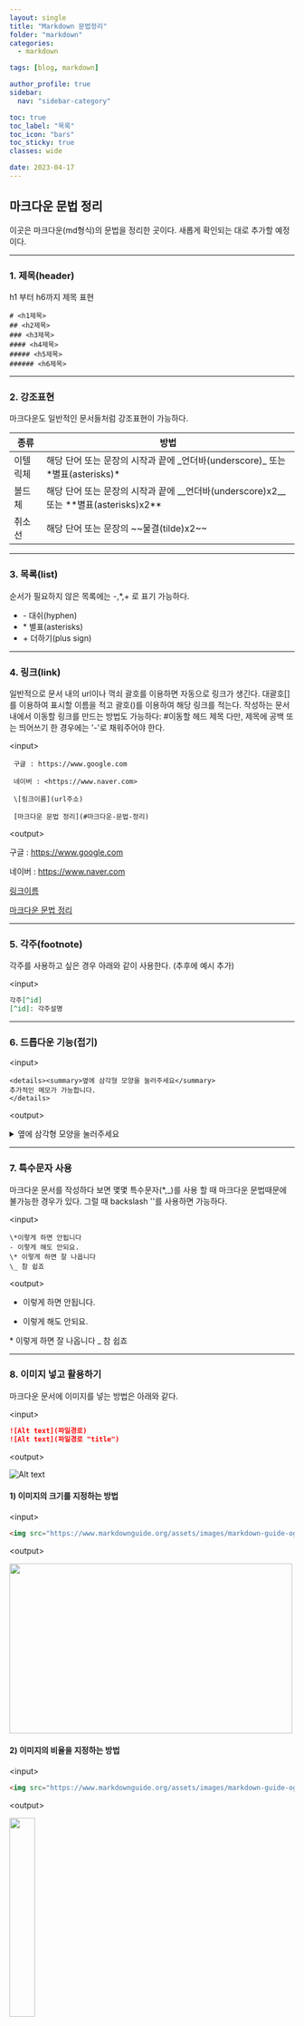 ```yaml
---
layout: single
title: "Markdown 문법정리"
folder: "markdown"
categories:
  - markdown

tags: [blog, markdown]

author_profile: true
sidebar:
  nav: "sidebar-category"

toc: true
toc_label: "목록"
toc_icon: "bars"
toc_sticky: true
classes: wide

date: 2023-04-17
---
```


## 마크다운 문법 정리

이곳은 마크다운(md형식)의 문법을 정리한 곳이다.
새롭게 확인되는 대로 추가할 예정이다.

---

### 1. 제목(header)

h1 부터 h6까지 제목 표현

```
# <h1제목>
## <h2제목>
### <h3제목>
#### <h4제목>
##### <h5제목>
###### <h6제목>
```

---

### 2. 강조표현

마크다운도 일반적인 문서들처럼 강조표현이 가능하다.

| 종류     | 방법                                                                                          |
| -------- | --------------------------------------------------------------------------------------------- |
| 이텔릭체 | 해당 단어 또는 문장의 시작과 끝에 \_언더바(underscore)\_ 또는 \*별표(asterisks)\*             |
| 볼드체   | 해당 단어 또는 문장의 시작과 끝에 \_\_언더바(underscore)x2\_\_ 또는 \*\*별표(asterisks)x2\*\* |
| 취소선   | 해당 단어 또는 문장의 \~\~물결(tilde)x2\~\~                                                   |

---

### 3. 목록(list)

순서가 필요하지 않은 목록에는 -,\*,+ 로 표기 가능하다.

- \- 대쉬(hyphen)
- \* 별표(asterisks)
- \+ 더하기(plus sign)

---

### 4. 링크(link)

일반적으로 문서 내의 url이나 꺽쇠 괄호를 이용하면 자동으로 링크가 생긴다.
대괄호[]를 이용하여 표시할 이름을 적고 괄호()를 이용하여 해당 링크를 적는다.
작성하는 문서 내에서 이동할 링크를 만드는 방법도 가능하다: #이동할 헤드 제목
다만, 제목에 공백 또는 띄어쓰기 한 경우에는 '-'로 채워주어야 한다.

\<input>

```
 구글 : https://www.google.com

 네이버 : <https://www.naver.com>

 \[링크이름](url주소)

 [마크다운 문법 정리](#마크다운-문법-정리)
```

\<output>

구글 : <https://www.google.com>

네이버 : <https://www.naver.com>

[링크이름](url주소)

[마크다운 문법 정리](#마크다운-문법-정리)

---

### 5. 각주(footnote)

각주를 사용하고 싶은 경우 아래와 같이 사용한다.
(추후에 예시 추가)

\<input>

```md
각주[^id]
[^id]: 각주설명
```

---

### 6. 드롭다운 기능(접기)

\<input>

```
<details><summary>옆에 삼각형 모양을 눌러주세요</summary>
추가적인 메모가 가능합니다.
</details>
```

\<output>

<details><summary>옆에 삼각형 모양을 눌러주세요</summary>
추가적인 메모가 가능합니다.
</details>

---

### 7. 특수문자 사용

마크다운 문서를 작성하다 보면 몇몇 특수문자(\*,\_)를 사용 할 때 마크다운 문법때문에 불가능한 경우가 있다.
그럴 때 backslash '\'를 사용하면 가능하다.

\<input>

```
\*이렇게 하면 안됩니다
- 이렇게 해도 안되요.
\* 이렇게 하면 잘 나옵니다
\_ 참 쉽죠
```

\<output>

- 이렇게 하면 안됩니다.

* 이렇게 해도 안되요.

\* 이렇게 하면 잘 나옵니다
\_ 참 쉽죠

---

### 8. 이미지 넣고 활용하기

마크다운 문서에 이미지를 넣는 방법은 아래와 같다.

\<input>

```md
![Alt text](파일경로)
![Alt text](파일경로 "title")
```

\<output>

![Alt text](https://www.markdownguide.org/assets/images/markdown-guide-og.jpg)

#### 1) 이미지의 크기를 지정하는 방법

\<input>

```md
<img src="https://www.markdownguide.org/assets/images/markdown-guide-og.jpg" width="500" height="300">
```

\<output>

<img src="https://www.markdownguide.org/assets/images/markdown-guide-og.jpg" width="500" height="300">

#### 2) 이미지의 비율을 지정하는 방법

\<input>

```md
<img src="https://www.markdownguide.org/assets/images/markdown-guide-og.jpg" width="30%" height="30%">
```

\<output>

<img src="https://www.markdownguide.org/assets/images/markdown-guide-og.jpg" width="30%" height="30%">

---

### 9. 수평선(가로 구분선) 그리기

--- 또는 \*\*\* , \_\_\_ 를 입력하면 쉽게 가로 구분선을 그릴 수 있다.

### 10. 줄바꿈 하기

줄바꿈의 경우 문장의 끝에 간단히 spacebar로 2번이상 띄어주면 된다.

\<input>

```md
줄바꿈의 경우 문장의  
끝에 간단히 spacebar로  
2번이상 띄어주면 된다.
```

\<output>

줄바꿈의 경우 문장의  
끝에 간단히 spacebar로  
2번이상 띄어주면 된다.

---

### 10. 표 만들기

헤더 셀을 구분할 때 3개 이상의 -(hyphen/dash) 기호가 필요
헤더 셀을 구분하고 양끝에 :(Colons) 기호를 추가 하는 것으로 해당 열 또는 칸의 내용이 어느 쪽으로 정렬시킬 지 정할 수 있다.

\<input>

```
| 없음 | 좌측정렬 | 가운데정렬 | 우측정렬 |
| ---| :--- | :---: | ---: |
| 바나나 | 사과 | 포도 | 오렌지 |
```

\<output>

| 없음   | 좌측정렬 | 가운데정렬 | 우측정렬 |
| ------ | :------- | :--------: | -------: |
| 바나나 | 사과     |    포도    |   오렌지 |

---

### 11. 코드블럭(code block)

마크다운 문서에서 코드부분을 시각적으로 표현할 때 코드블록을 많이 사용한다.
해당 코드의 시작 끝에 ```를 이용하면 블록처리된다.

또한 특정 언어를 강조하고 싶다면 시작점의 ```입력후 바로 해당 언어를 적어주면 코드블록 내의 코드가 하이라이트 된다.
아래는 강조가 가능한 언어리스트이다.

| 언어      | Markdown | 언어       | Markdown   |
| --------- | -------- | ---------- | ---------- |
| Bash      | bash     | JSON       | json       |
| C#        | cs       | Java       | java       |
| C++       | cpp      | JavaScript | javascript |
| CSS       | css      | PHP        | php        |
| Diff      | diff     | Perl       | perl       |
| HTML, XML | html     | Python     | python     |
| HTTP      | http     | Ruby       | ruby       |
| Ini       | ini      | SQL        | sql        |

활용방법은 아래와 같다.

\<input>

````md
```Language type
code
```
````

\<output>

```
  code
```

ex. c언어로 예를 들면 아래와 같다.

\<input>

```md
#include <stdio.h>

int main() {
// output a line
printf("Hello World!\n");
}
```

\<output>

```c
#include <stdio.h>

int main() {
  // output a line
  printf("Hello World!\n");
}
```
